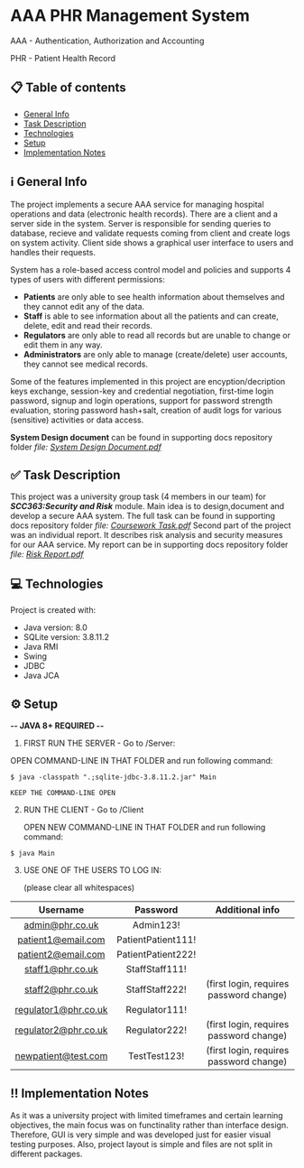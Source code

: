 # AAA PHR Management System

AAA - Authentication, Authorization and Accounting

PHR - Patient Health Record

## :clipboard: Table of contents 
  - [General Info](#information_source-general-info)
  - [Task Description](#white_check_mark-task-description)
  - [Technologies](#computer-technologies)
  - [Setup](#gear-setup)
  - [Implementation Notes](#bangbang-implementation-notes)

## :information_source: General Info
The project implements a secure AAA service for managing hospital operations and data (electronic health records). 
There are a client and a server side in the system. Server is responsible for sending queries to database, recieve and validate requests coming from client and create logs on system activity. Client side shows a graphical user interface to users and handles their requests.

System has a role-based access control model and policies and supports 4 types of users with different permissions:
 -  **Patients** are only able to see health information about themselves and they cannot edit any of the data.
 -  **Staff** is able to see information about all the patients and can create, delete, edit and read their records.
 -  **Regulators** are only able to read all records but are unable to change or edit them in any way.
 -  **Administrators** are only able to manage (create/delete) user accounts, they cannot see medical records.

Some of the features implemented in this project are encyption/decription keys exchange, session-key and credential negotiation, first-time login password, signup and login operations, support for password strength evaluation, storing password hash+salt, creation of audit logs for various (sensitive) activities or data access.

**System Design document** can be found in supporting docs repository folder *file: [System Design Document.pdf](https://github.com/agoidin/Patients-Health-Records-Management-System/blob/master/SupportingDocs/System%20Design%20Document.pdf)*
## :white_check_mark: Task Description
This project was a university group task (4 members in our team) for ***SCC363:Security and Risk*** module. Main idea is to design,document and develop a secure AAA system. The full task can be found in supporting docs repository folder *file: [Coursework Task.pdf](https://github.com/agoidin/Patients-Health-Records-Management-System/blob/master/SupportingDocs/Coursework%20Task.pdf)*
Second part of the project was an individual report. It describes risk analysis and security measures for our AAA service. My report can be in supporting docs repository folder *file: [Risk Report.pdf](https://github.com/agoidin/Patients-Health-Records-Management-System/blob/master/SupportingDocs/Risk%20Report.pdf)*
	
## :computer: Technologies
Project is created with:
* Java version: 8.0
* SQLite version: 3.8.11.2
* Java RMI
* Swing
* JDBC
* Java JCA
	
## :gear: Setup

**-- JAVA 8+ REQUIRED --**

1. FIRST RUN THE SERVER - Go to /Server:
   
OPEN COMMAND-LINE IN THAT FOLDER and run following command:

```
$ java -classpath ".;sqlite-jdbc-3.8.11.2.jar" Main
```

	KEEP THE COMMAND-LINE OPEN

2. RUN THE CLIENT - Go to /Client
   
	OPEN NEW COMMAND-LINE IN THAT FOLDER and run following command:

```
$ java Main
```

3. USE ONE OF THE USERS TO LOG IN:

	(please clear all whitespaces)

|       Username       |      Password      |             Additional info             |
| :------------------: | :----------------: | :-------------------------------------: |
|   admin@phr.co.uk    |     Admin123!      |                                         |
|  patient1@email.com  | PatientPatient111! |                                         |
|  patient2@email.com  | PatientPatient222! |                                         |
|   staff1@phr.co.uk   |   StaffStaff111!   |                                         |
|   staff2@phr.co.uk   |   StaffStaff222!   | (first login, requires password change) |
| regulator1@phr.co.uk |   Regulator111!    |                                         |
| regulator2@phr.co.uk |   Regulator222!    | (first login, requires password change) |
| newpatient@test.com  |    TestTest123!    | (first login, requires password change) |



## :bangbang: Implementation Notes
As it was a university project with limited timeframes and certain learning objectives, the main focus was on functinality rather than interface design. Therefore, GUI is very simple and was developed just for easier visual testing purposes. Also, project layout is simple and files are not split in different packages.
